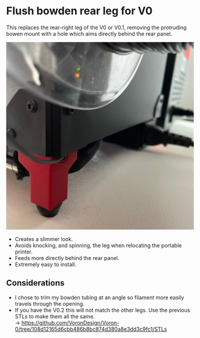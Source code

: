 Flush bowden rear leg for V0
============================

This replaces the rear-right leg of the V0 or V0.1, removing the protruding bowen mount with a hole which aims directly behind the rear panel.

![Mod being used on a V0.1](flush_bowden_leg.jpg)

* Creates a slimmer look.
* Avoids knocking, and spinning, the leg when relocating the portable printer.
* Feeds more directly behind the rear panel.
* Extremely easy to install.


Considerations
--------------

* I chose to trim my bowden tubing at an angle so filament more easily travels through the opening.
* If you have the V0.2 this will not match the other legs. Use the previous STLs to make them all the same.  
→ https://github.com/VoronDesign/Voron-0/tree/108d12165d6cbb486b8bc874d380a8e3dd3c9fc1/STLs
